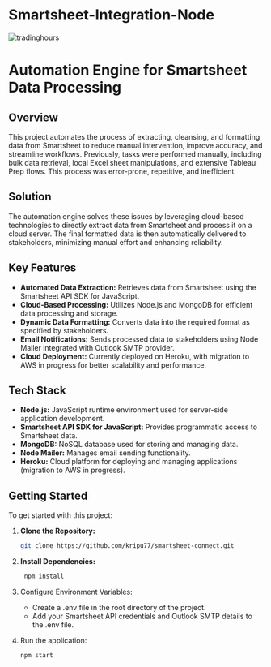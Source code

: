 # Smartsheet-Integration-Node

![tradinghours](https://user-images.githubusercontent.com/84505567/174243205-3994a12e-1aed-42a9-ae1d-e7f52959c6d6.png)



# Automation Engine for Smartsheet Data Processing

## Overview

This project automates the process of extracting, cleansing, and formatting data from Smartsheet to reduce manual intervention, improve accuracy, and streamline workflows. Previously, tasks were performed manually, including bulk data retrieval, local Excel sheet manipulations, and extensive Tableau Prep flows. This process was error-prone, repetitive, and inefficient.

## Solution

The automation engine solves these issues by leveraging cloud-based technologies to directly extract data from Smartsheet and process it on a cloud server. The final formatted data is then automatically delivered to stakeholders, minimizing manual effort and enhancing reliability.

## Key Features

- **Automated Data Extraction:** Retrieves data from Smartsheet using the Smartsheet API SDK for JavaScript.
- **Cloud-Based Processing:** Utilizes Node.js and MongoDB for efficient data processing and storage.
- **Dynamic Data Formatting:** Converts data into the required format as specified by stakeholders.
- **Email Notifications:** Sends processed data to stakeholders using Node Mailer integrated with Outlook SMTP provider.
- **Cloud Deployment:** Currently deployed on Heroku, with migration to AWS in progress for better scalability and performance.

## Tech Stack

- **Node.js:** JavaScript runtime environment used for server-side application development.
- **Smartsheet API SDK for JavaScript:** Provides programmatic access to Smartsheet data.
- **MongoDB:** NoSQL database used for storing and managing data.
- **Node Mailer:** Manages email sending functionality.
- **Heroku:** Cloud platform for deploying and managing applications (migration to AWS in progress).

## Getting Started

To get started with this project:

1. **Clone the Repository:**
   ```bash
   git clone https://github.com/kripu77/smartsheet-connect.git
   ```

2. **Install Dependencies:**
   ```bash
    npm install
   ```
3. Configure Environment Variables:
   - Create a .env file in the root directory of the project.
   - Add your Smartsheet API credentials and Outlook SMTP details to the .env file.

4. Run the application:
   ```bash
   npm start
   ```
